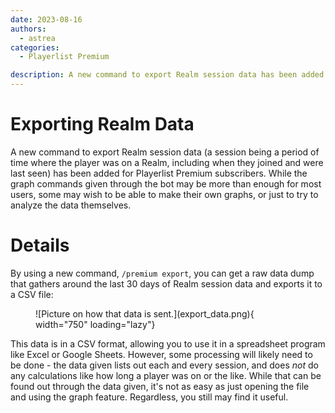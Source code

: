 ```yaml
---
date: 2023-08-16
authors:
  - astrea
categories:
  - Playerlist Premium

description: A new command to export Realm session data has been added for Playerlist Premium subscribers.
---
```


# Exporting Realm Data

A new command to export Realm session data (a session being a period of time where the player was on a Realm, including when they joined and were last seen) has been added for Playerlist Premium subscribers. While the graph commands given through the bot may be more than enough for most users, some may wish to be able to make their own graphs, or just to try to analyze the data themselves.

<!-- more -->

# Details

By using a new command, `/premium export`, you can get a raw data dump that gathers around the last 30 days of Realm session data and exports it to a CSV file:

<figure markdown>
  ![Picture on how that data is sent.](export_data.png){ width="750" loading="lazy"}
</figure>

This data is in a CSV format, allowing you to use it in a spreadsheet program like Excel or Google Sheets. However, some processing will likely need to be done - the data given lists out each and every session, and does *not* do any calculations like how long a player was on or the like. While that can be found out through the data given, it's not as easy as just opening the file and using the graph feature. Regardless, you still may find it useful.